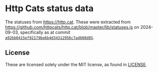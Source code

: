 # Http Cats status data

The statuses from <https://http.cat>.
These were extracted from <https://github.com/httpcats/http.cat/blob/master/lib/statuses.js> on 2024-09-03,
specifically as at commit [`a92bb0415ef92179be6b4d34312956c7ad608d85`](https://github.com/httpcats/http.cat/blob/a92bb0415ef92179be6b4d34312956c7ad608d85/lib/statuses.js   ).

## License

These are licensed solely under the MIT license, as found in [LICENSE](./LICENSE).
